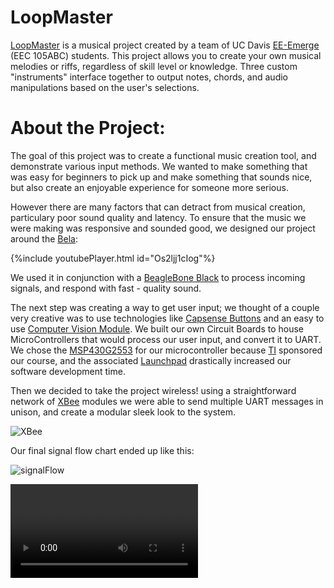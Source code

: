 # LoopMaster

[LoopMaster](https://neilkatahira.github.io/EE-Emerge-2020-Loopmaster/) is a musical project created by a team of UC Davis [EE-Emerge](https://www.ece.ucdavis.edu/ieee/home/ee-emerge/) (EEC 105ABC) students. This project allows you to create your own musical melodies or riffs, regardless of skill level or knowledge. Three custom "instruments" interface together to output notes, chords, and audio manipulations based on the user's selections.

# About the Project:
The goal of this project was to create a functional music creation tool, and demonstrate various input methods. We wanted to make something that was easy for beginners to pick up and make something that sounds nice, but also create an enjoyable experience for someone more serious.<br/>

However there are many factors that can detract from musical creation, particulary poor sound quality and latency. To ensure that the music we were making was responsive and sounded good, we designed our project around the [Bela](https://shop.bela.io/products/bela-starter-kit):

{%include youtubePlayer.html id="Os2ljj1cIog"%}

We used it in conjunction with a [BeagleBone Black](https://beagleboard.org/black) to process incoming signals, and respond with fast - quality sound. <br/>

The next step was creating a way to get user input; we thought of a couple very creative was to use technologies like [Capsense Buttons](https://en.wikipedia.org/wiki/Capacitive_sensing) and an easy to use [Computer Vision Module](https://openmv.io/). We built our own Circuit Boards to house MicroControllers that would process our user input, and convert it to UART. We chose the [MSP430G2553](https://www.ti.com/product/MSP430G2553?utm_source=google&utm_medium=cpc&utm_campaign=epd-null-null-GPN_EN-cpc-pf-google-wwe&utm_content=MSP430G2553&ds_k=%7b_dssearchterm%7d&DCM=yes&gclid=EAIaIQobChMIla_IpeDY6QIVksDACh221wHbEAAYASAAEgIOUPD_BwE&gclsrc=aw.ds) for our microcontroller because [TI](https://www.ti.com/) sponsored our course, and the associated [Launchpad](http://www.ti.com/tool/MSP-EXP430G2) drastically increased our software development time. <br/>

Then we decided to take the project wireless! using a straightforward network of [XBee](https://www.adafruit.com/product/964) modules we were able to send multiple UART messages in unison, and create a modular sleek look to the system.

![XBee](https://github.com/neilkatahira/EE-Emerge-2020-Loopmaster/blob/master/pictures/XBee.png?raw=true)

Our final signal flow chart ended up like this:

![signalFlow](https://github.com/neilkatahira/EE-Emerge-2020-Loopmaster/blob/master/pictures/FlowChart.png?raw=true)

<video>  
